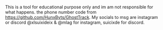 This is a tool for educational purpose only and im am not responsible for what happens. 
the phone number code from https://github.com/HunxByts/GhostTrack. 
My socials to msg are instagram or discord @xlsuixideix & @mlag for instagram, suicixde for discord.
